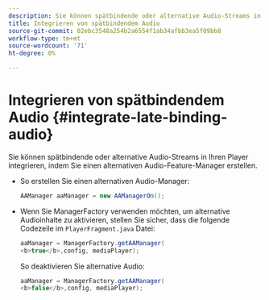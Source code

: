 ```yaml
---
description: Sie können spätbindende oder alternative Audio-Streams in Ihren Player integrieren, indem Sie einen alternativen Audio-Feature-Manager erstellen.
title: Integrieren von spätbindendem Audio
source-git-commit: 02ebc3548a254b2a6554f1ab34afbb3ea5f09bb8
workflow-type: tm+mt
source-wordcount: '71'
ht-degree: 0%

---
```


# Integrieren von spätbindendem Audio {#integrate-late-binding-audio}

Sie können spätbindende oder alternative Audio-Streams in Ihren Player integrieren, indem Sie einen alternativen Audio-Feature-Manager erstellen.

* So erstellen Sie einen alternativen Audio-Manager:

  ```java
  AAManager aaManager = new AAManagerOn(); 
  ```

* Wenn Sie ManagerFactory verwenden möchten, um alternative Audioinhalte zu aktivieren, stellen Sie sicher, dass die folgende Codezeile im `PlayerFragment.java` Datei:

  ```java
  aaManager = ManagerFactory.getAAManager( 
  <b>true</b>,config, mediaPlayer);
  ```

  So deaktivieren Sie alternative Audio:

  ```java
  aaManager = ManagerFactory.getAAManager( 
  <b>false</b>,config, mediaPlayer);
  ```
